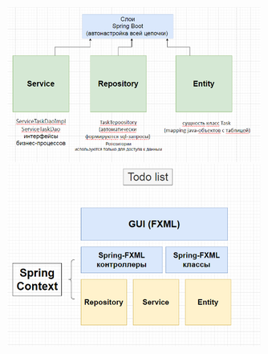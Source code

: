 ![](src/main/resources/screenshots/Layers.png)
![](src/main/resources/screenshots/todolist_scheme.png)
